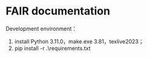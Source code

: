 # FAIR documentation

Development environment：
1. install Python 3.11.0，make.exe 3.81，texlive2023；
2. pip install -r .\requirements.txt